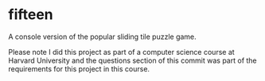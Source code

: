 # fifteen
A console version of the popular sliding tile puzzle game.

Please note I did this project as part of a computer science course at Harvard University and the questions section of this commit was part of the requirements for this project in this course.
